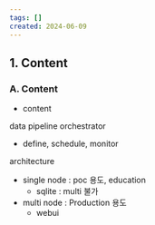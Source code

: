 ```yaml
---
tags: []
created: 2024-06-09
---
```



## 1. Content

### A. Content
- content

data pipeline orchestrator
- define, schedule, monitor

architecture
- single node : poc 용도, education
	- sqlite : multi 불가
- multi node : Production 용도
	- webui